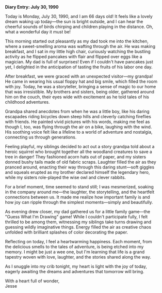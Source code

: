
**Diary Entry: July 30, 1990**  

Today is Monday, July 30, 1990, and I am 66 days old! It feels like a lovely dream waking up today—the sun is bright outside, and I can hear the cheerful sounds of birds chirping and children playing in the distance. Oh, what a wonderful day it must be!

This morning started out pleasantly as my dad took me into the kitchen, where a sweet-smelling aroma was wafting through the air. He was making breakfast, and I sat in my little high chair, curiously watching the bustling activity as he flipped pancakes with flair and flipped over eggs like a magician. My dad is full of surprises! Even if I couldn't have pancakes just yet, I delighted in the anticipation of tasting the fruits of his labor one day.

After breakfast, we were graced with an unexpected visitor—my grandpa! He came in wearing his usual floppy hat and big smile, which filled the room with joy. Today, he was a storyteller, bringing a sense of magic to our home that was irresistible. My brothers and sisters, being older, gathered around him on the couch, their eyes wide with excitement as he told tales of his childhood adventures.

Grandpa shared anecdotes from when he was a little boy, like his daring escapades riding bicycles down steep hills and cleverly catching fireflies with friends. He painted vivid pictures with his words, making me feel as though I, too, was flying through the air on a bike, laughing with the wind. His soothing voice felt like a lifeline to a world of adventure and nostalgia, connecting us through generations.

Feeling playful, my siblings decided to act out a story grandpa told about a heroic squirrel who brought together all the woodland creatures to save a tree in danger! They fashioned acorn hats out of paper, and my sisters donned bushy tails made of old fabric scraps. Laughter filled the air as they pranced around, enacting their way through this daring stunt—soft giggles and squeals erupted as my brother declared himself the legendary hero, while my sisters role-played the wise owl and clever rabbits. 

For a brief moment, time seemed to stand still; I was mesmerized, soaking in the company around me—the laughter, the storytelling, and the heartfelt connections between us. It made me realize how important family is and how joy can ripple through the simplest moments—simply and beautifully.

As evening drew closer, my dad gathered us for a little family game—the "Guess What I'm Drawing" game! While I couldn't participate fully, I felt thrilled to be among them, witnessing my siblings take turns drawing and guessing wildly imaginative things. Energy filled the air as creative chaos unfolded with brilliant splashes of color decorating the paper.

Reflecting on today, I feel a heartwarming happiness. Each moment, from the delicious smells to the tales of adventure, is being etched into my memory. I might be just a wee one, but I'm learning that life is a grand tapestry woven with love, laughter, and the stories shared along the way.

As I snuggle into my crib tonight, my heart is light with the joy of today, eagerly awaiting the dreams and adventures that tomorrow will bring.

With a heart full of wonder,  
Jesse
